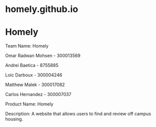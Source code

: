 # homely.github.io

Homely
==============
Team Name: Homely


Omar Radwan Mohsen - 300013569

Andrei Baetica - 8755885

Loic Darboux - 300004246

Matthew Malek - 300017082

Carlos Hernandez - 300007037


Product Name: Homely


Description:
A website that allows users to find and review off campus housing.
